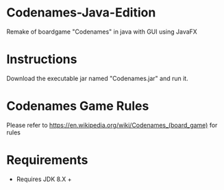 # Codenames-Java-Edition
Remake of boardgame "Codenames" in java with GUI using JavaFX
# Instructions
Download the executable jar named "Codenames.jar" and run it.
# Codenames Game Rules
Please refer to https://en.wikipedia.org/wiki/Codenames_(board_game) for rules
# Requirements
* Requires JDK 8.X +
